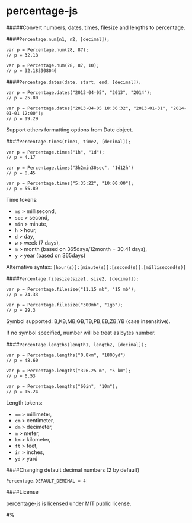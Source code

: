 percentage-js
=============

#####Convert numbers, dates, times, filesize and lengths to percentage.

####`Percentage.num(n1, n2, [decimal]);`

    var p = Percentage.num(28, 87);
    // p = 32.18

    var p = Percentage.num(28, 87, 10);
    // p = 32.183908046


####`Percentage.dates(date, start, end, [decimal]);`

    var p = Percentage.dates("2013-04-05", "2013", "2014");
    // p = 25.80

    var p = Percentage.dates("2013-04-05 18:36:32", "2013-01-31", "2014-01-01 12:00");
    // p = 19.29

Support others formatting options from Date object.

####`Percentage.times(time1, time2, [decimal]);`

    var p = Percentage.times("1h", "1d");
    // p = 4.17

    var p = Percentage.times("3h2min30sec", "1d12h")
    // p = 8.45

    var p = Percentage.times("5:35:22", "10:00:00");
    // p = 55.89

Time tokens:
- `ms`  > millisecond,
- `sec` > second,
- `min` > minute,
- `h`   > hour,
- `d`   > day,
- `w`   > week (7 days),
- `m`   > month (based on 365days/12month = 30.41 days),
- `y`   > year (based on 365days)

Alternative syntax:
`[hour(s)]:[minute(s)]:[second(s)].[millisecond(s)]`


####`Percentage.filesize(size1, size2, [decimal]);`

    var p = Percentage.filesize("11.15 mb", "15 mb");
    // p = 74.33

    var p = Percentage.filesize("300mb", "1gb");
    // p = 29.3

Symbol supported: B,KB,MB,GB,TB,PB,EB,ZB,YB (case insensitive).

If no symbol specified, number will be treat as bytes number.

####`Percentage.lengths(length1, length2, [decimal]);`

    var p = Percentage.lengths("0.8km", "1800yd")
    // p = 48.60

    var p = Percentage.lengths("326.25 m", "5 km");
    // p = 6.53

    var p = Percentage.lengths("60in", "10m");
    // p = 15.24

Length tokens:

- `mm`  > millimeter,
- `cm`  > centimeter,
- `dm`  > decimeter,
- `m`   > meter,
- `km`  > kilometer,
- `ft`  > feet,
- `in`  > inches,
- `yd`  > yard


####Changing default decimal numbers (2 by default)

    Percentage.DEFAULT_DEMIMAL = 4


####License

percentage-js is licensed under MIT public license.


#%
